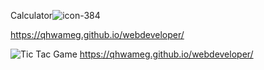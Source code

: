 Calculator![icon-384](https://github.com/QhwameG/webdeveloper/assets/155410111/5003f5ec-30d8-4ec1-ab7b-5f9a50bebbf7)

https://qhwameg.github.io/webdeveloper/

![Tic Tac](https://github.com/QhwameG/webdeveloper/assets/155410111/42a19608-4cfc-41c6-ad1b-69bd34e3945b)
Game
https://qhwameg.github.io/webdeveloper/


